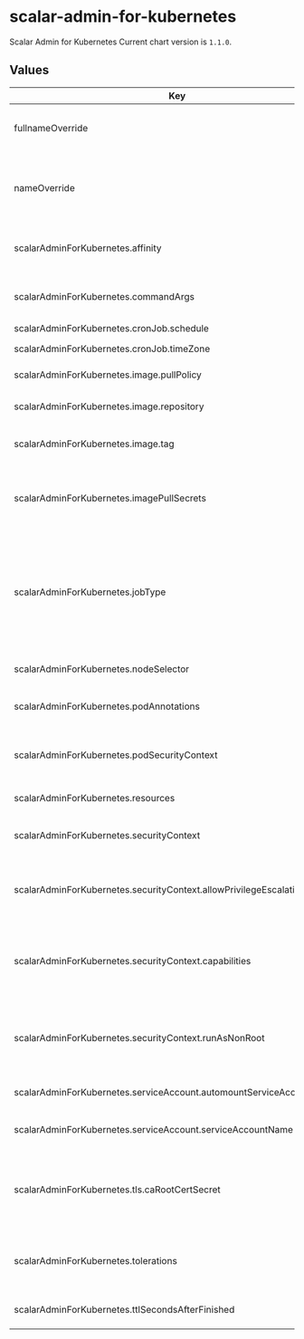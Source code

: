 # scalar-admin-for-kubernetes

Scalar Admin for Kubernetes
Current chart version is `1.1.0`.

## Values

| Key | Type | Default | Description |
|-----|------|---------|-------------|
| fullnameOverride | string | `""` | String to fully override scalar-admin-for-kubernetes.fullname template. |
| nameOverride | string | `""` | String to partially override scalar-admin-for-kubernetes.fullname template (will maintain the release name). |
| scalarAdminForKubernetes.affinity | object | `{}` | The affinity/anti-affinity feature greatly expands the types of constraints you can express. |
| scalarAdminForKubernetes.commandArgs | list | `[]` | Arguments of Scalar Admin for Kubernetes. You can specify several args as an array. |
| scalarAdminForKubernetes.cronJob.schedule | string | `"0 0 * * *"` | Schedule for a CronJob. |
| scalarAdminForKubernetes.cronJob.timeZone | string | `"Etc/UTC"` | A time zone for a CronJob. |
| scalarAdminForKubernetes.image.pullPolicy | string | `"IfNotPresent"` | Specify an image-pulling policy. |
| scalarAdminForKubernetes.image.repository | string | `"ghcr.io/scalar-labs/scalar-admin-for-kubernetes"` | Docker image repository of Scalar Admin for Kubernetes. |
| scalarAdminForKubernetes.image.tag | string | `""` | Override the image tag with a default that is the chart appVersion. |
| scalarAdminForKubernetes.imagePullSecrets | list | `[{"name":"reg-docker-secrets"}]` | Optionally specify an array of imagePullSecrets. Secrets must be manually created in the namespace. |
| scalarAdminForKubernetes.jobType | string | `"job"` | Resource which you deploy. Specify "job" or "cronjob". By default deploy scalar-admin-for-kubernetes as a Job resource. If you specify "cronjob", you can create a CronJob resource instead of a Job. |
| scalarAdminForKubernetes.nodeSelector | object | `{}` | nodeSelector is a form of node selection constraint. |
| scalarAdminForKubernetes.podAnnotations | object | `{}` | Pod annotations for the scalar-admin-for-kubernetes pod. |
| scalarAdminForKubernetes.podSecurityContext | object | `{"seccompProfile":{"type":"RuntimeDefault"}}` | PodSecurityContext holds pod-level security attributes and common container settings. |
| scalarAdminForKubernetes.resources | object | `{}` | Resources allowed to the pod. |
| scalarAdminForKubernetes.securityContext | object | `{"allowPrivilegeEscalation":false,"capabilities":{"drop":["ALL"]},"runAsNonRoot":true}` | Setting security context at the pod applies those settings to all containers in the pod. |
| scalarAdminForKubernetes.securityContext.allowPrivilegeEscalation | bool | `false` | AllowPrivilegeEscalation controls whether a process can gain more privileges than its parent process. |
| scalarAdminForKubernetes.securityContext.capabilities | object | `{"drop":["ALL"]}` | Capabilities (specifically, Linux capabilities), are used for permission management in Linux. Some capabilities are enabled by default. |
| scalarAdminForKubernetes.securityContext.runAsNonRoot | bool | `true` | Containers should be run as a non-root user with the minimum required permissions (principle of least privilege). |
| scalarAdminForKubernetes.serviceAccount.automountServiceAccountToken | bool | `true` | Specify whether to mount a service account token or not. |
| scalarAdminForKubernetes.serviceAccount.serviceAccountName | string | `""` | Name of the existing service account resource. |
| scalarAdminForKubernetes.tls.caRootCertSecret | string | `""` | Name of the secret containing the custom CA root certificate for TLS communication. This chart mounts the root CA certificate file on /tls/certs/ directory. |
| scalarAdminForKubernetes.tolerations | list | `[]` | Tolerations are applied to pods and allow (but do not require) the pods to schedule onto nodes with matching taints. |
| scalarAdminForKubernetes.ttlSecondsAfterFinished | int | `0` | ttlSecondsAfterFinished value for the job resource. |
